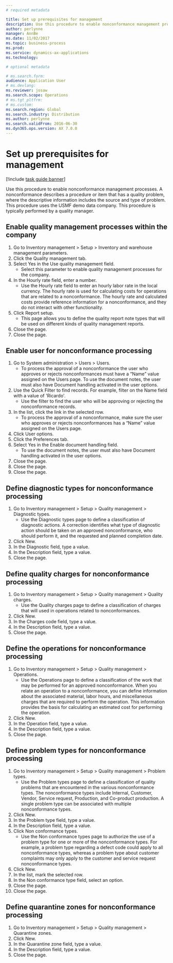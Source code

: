 ```yaml
---
# required metadata

title: Set up prerequisites for management
description: Use this procedure to enable nonconformance management processes.
author: perlynne
manager: AnnBe
ms.date: 11/02/2017
ms.topic: business-process
ms.prod:  
ms.service: dynamics-ax-applications
ms.technology:  

# optional metadata

# ms.search.form:   
audience: Application User
# ms.devlang:  
ms.reviewer: josaw
ms.search.scope: Operations
# ms.tgt_pltfrm:  
# ms.custom:  
ms.search.region: Global
ms.search.industry: Distribution
ms.author: perlynne
ms.search.validFrom: 2016-06-30
ms.dyn365.ops.version: AX 7.0.0
---
```

# Set up prerequisites for management

[!include [task guide banner](../../includes/task-guide-banner.md)]

Use this procedure to enable nonconformance management processes. A nonconformance describes a procedure or item that has a quality problem, where the descriptive information includes the source and type of problem. This procedure uses the USMF demo data company. This procedure is typically performed by a quality manager.


## Enable quality management processes within the company
1. Go to Inventory management > Setup > Inventory and warehouse management parameters.
2. Click the Quality management tab.
3. Select Yes in the Use quality management field.
    * Select this parameter to enable quality management processes for the company.  
4. In the Hourly rate field, enter a number.
    * Use the Hourly rate field to enter an hourly labor rate in the local currency. The hourly rate is used for calculating costs for operations that are related to a nonconformance. The hourly rate and calculated costs provide reference information for a nonconformance, and they do not interact with other functionality.  
5. Click Report setup.
    * This page allows you to define the quality report note types that will be used on different kinds of quality management reports.  
6. Close the page.
7. Close the page.

## Enable user for nonconformance processing
1. Go to System administration > Users > Users.
    * To process the approval of a nonconformance the user who  approves or rejects nonconformances must have a “Name” value assigned on the Users page. To use the document notes, the user must also have Document handling activated in the user options.  
2. Use the Quick Filter to find records. For example, filter on the Name field with a value of 'Ricardo'.
    * Use the filter to find the user who will be approving or rejecting the nonconformance records.  
3. In the list, click the link in the selected row.
    * To process the approval of a nonconformance, make sure the user who approves or rejects nonconformances has a “Name” value assigned on the Users page.  
4. Click User options.
5. Click the Preferences tab.
6. Select Yes in the Enable document handling field.
    * To use the document notes, the user must also have Document handling activated in the user options.  
7. Close the page.
8. Close the page.
9. Close the page.

## Define diagnostic types for nonconformance processing
1. Go to Inventory management > Setup > Quality management > Diagnostic types.
    * Use the Diagnostic types page to define a classification of diagnostic actions. A correction identifies what type of diagnostic action should be taken on an approved nonconformance, who should perform it, and the requested and planned completion date.  
2. Click New.
3. In the Diagnostic field, type a value.
4. In the Description field, type a value.
5. Close the page.

## Define quality charges for nonconformance processing
1. Go to Inventory management > Setup > Quality management > Quality charges.
    * Use the Quality charges page to define a classification of charges that will used in operations related to nonconformances.  
2. Click New.
3. In the Charges code field, type a value.
4. In the Description field, type a value.
5. Close the page.

## Define the operations for nonconformance processing
1. Go to Inventory management > Setup > Quality management > Operations.
    * Use the Operations page to define a classification of the work that may be performed for an approved nonconformance. When you relate an operation to a nonconformance, you can define information about the associated material, labor hours, and miscellaneous charges that are required to perform the operation. This information provides the basis for calculating an estimated cost for performing the operation.  
2. Click New.
3. In the Operation field, type a value.
4. In the Description field, type a value.
5. Close the page.

## Define problem types for nonconformance processing
1. Go to Inventory management > Setup > Quality management > Problem types.
    * Use the Problem types page to define a classification of quality problems that are encountered in the various nonconformance types. The nonconformance types include Internal, Customer, Vendor, Service request, Production, and Co-product production. A single problem type can be associated with multiple nonconformance types.  
2. Click New.
3. In the Problem type field, type a value.
4. In the Description field, type a value.
5. Click Non conformance types.
    * Use the Non conformance types page to authorize the use of a problem type for one or more of the nonconformance types. For example, a problem type regarding a defect code could apply to all nonconformance types, whereas a problem type about customer complaints may only apply to the customer and service request nonconformance types.  
6. Click New.
7. In the list, mark the selected row.
8. In the Non conformance type field, select an option.
9. Close the page.
10. Close the page.

## Define quarantine zones for nonconformance processing
1. Go to Inventory management > Setup > Quality management > Quarantine zones.
2. Click New.
3. In the Quarantine zone field, type a value.
4. In the Description field, type a value.
5. Close the page.
